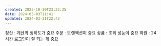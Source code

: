 ```yaml
---
created: 2023-10-30T23:23:25
date: 2024-03-03T11:41
updated: 2024-03-31T22:43
---
```

정산 : 계산의 정확도가 중요
주문 : 트랜잭션이 중요
상품 : 조회 성능이 중요
회원 : 24시간 로그인이 잘 되는 게 중요